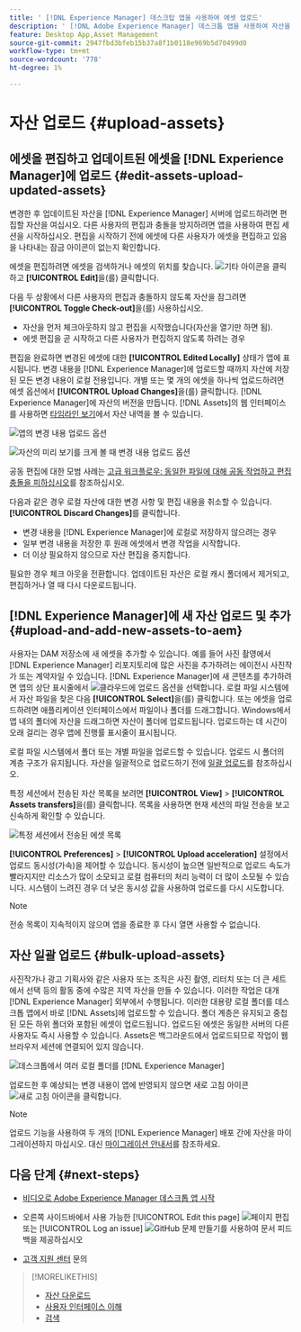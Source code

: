```yaml
---
title: ' [!DNL Experience Manager] 데스크탑 앱을 사용하여 에셋 업로드'
description: ' [!DNL Adobe Experience Manager] 데스크톱 앱을 사용하여 자산을 업로드합니다.'
feature: Desktop App,Asset Management
source-git-commit: 2947fbd3bfeb15b37a8f1b0118e969b5d70499d0
workflow-type: tm+mt
source-wordcount: '778'
ht-degree: 1%

---
```



# 자산 업로드 {#upload-assets}

## 에셋을 편집하고 업데이트된 에셋을 [!DNL Experience Manager]에 업로드 {#edit-assets-upload-updated-assets}

변경한 후 업데이트된 자산을 [!DNL Experience Manager] 서버에 업로드하려면 편집할 자산을 여십시오. 다른 사용자의 편집과 충돌을 방지하려면 앱을 사용하여 편집 세션을 시작하십시오. 편집을 시작하기 전에 에셋에 다른 사용자가 에셋을 편집하고 있음을 나타내는 잠금 아이콘이 없는지 확인합니다.

에셋을 편집하려면 에셋을 검색하거나 에셋의 위치를 찾습니다. ![기타 아이콘](assets/do-not-localize/more2_da2.png)을 클릭하고 **[!UICONTROL Edit]**&#x200B;을(를) 클릭합니다.

다음 두 상황에서 다른 사용자의 편집과 충돌하지 않도록 자산을 잠그려면 **[!UICONTROL Toggle Check-out]**&#x200B;을(를) 사용하십시오.

* 자산을 먼저 체크아웃하지 않고 편집을 시작했습니다(자산을 열기만 하면 됨).
* 에셋 편집을 곧 시작하고 다른 사용자가 편집하지 않도록 하려는 경우

편집을 완료하면 변경된 에셋에 대한 **[!UICONTROL Edited Locally]** 상태가 앱에 표시됩니다. 변경 내용을 [!DNL Experience Manager]에 업로드할 때까지 자산에 저장된 모든 변경 내용이 로컬 전용입니다. 개별 또는 몇 개의 에셋을 하나씩 업로드하려면 에셋 옵션에서 **[!UICONTROL Upload Changes]**&#x200B;을(를) 클릭합니다. [!DNL Experience Manager]에 자산의 버전을 만듭니다. [!DNL Assets]의 웹 인터페이스를 사용하면 [타임라인 보기](https://experienceleague.adobe.com/en/docs/experience-manager-65/content/assets/using/activity-stream)에서 자산 내역을 볼 수 있습니다.

![앱의 변경 내용 업로드 옵션](assets/upload_changes_single1_da2.png "앱의 변경 내용 업로드 옵션")

![자산의 미리 보기를 크게 볼 때 변경 내용 업로드 옵션](assets/upload_changes_single2_da2.png "자산의 미리 보기를 크게 볼 때 변경 내용 업로드 옵션")

공동 편집에 대한 모범 사례는 [고급 워크플로우: 동일한 파일에 대해 공동 작업하고 편집 충돌을 피하십시오](#adv-workflow-collaborate-avoid-conflicts)를 참조하십시오.

다음과 같은 경우 로컬 자산에 대한 변경 사항 및 편집 내용을 취소할 수 있습니다. **[!UICONTROL Discard Changes]**&#x200B;를 클릭합니다.

* 변경 내용을 [!DNL Experience Manager]에 로컬로 저장하지 않으려는 경우
* 일부 변경 내용을 저장한 후 원래 에셋에서 변경 작업을 시작합니다.
* 더 이상 필요하지 않으므로 자산 편집을 중지합니다.

필요한 경우 체크 아웃을 전환합니다. 업데이트된 자산은 로컬 캐시 폴더에서 제거되고, 편집하거나 열 때 다시 다운로드됩니다.

## [!DNL Experience Manager]에 새 자산 업로드 및 추가 {#upload-and-add-new-assets-to-aem}

사용자는 DAM 저장소에 새 에셋을 추가할 수 있습니다. 예를 들어 사진 촬영에서 [!DNL Experience Manager] 리포지토리에 많은 사진을 추가하려는 에이전시 사진작가 또는 계약자일 수 있습니다. [!DNL Experience Manager]에 새 콘텐츠를 추가하려면 앱의 상단 표시줄에서 ![클라우드에 업로드 옵션](assets/do-not-localize/upload_to_cloud_da2.png)을 선택합니다. 로컬 파일 시스템에서 자산 파일을 찾은 다음 **[!UICONTROL Select]**&#x200B;을(를) 클릭합니다. 또는 에셋을 업로드하려면 애플리케이션 인터페이스에서 파일이나 폴더를 드래그합니다. Windows에서 앱 내의 폴더에 자산을 드래그하면 자산이 폴더에 업로드됩니다. 업로드하는 데 시간이 오래 걸리는 경우 앱에 진행률 표시줄이 표시됩니다.

<!-- ![Download progress bar for large-sized assets](assets/upload_status_da2.png "Download progress bar for large-sized assets")
-->

로컬 파일 시스템에서 폴더 또는 개별 파일을 업로드할 수 있습니다. 업로드 시 폴더의 계층 구조가 유지됩니다. 자산을 일괄적으로 업로드하기 전에 [일괄 업로드](#bulk-upload-assets)를 참조하십시오.

특정 세션에서 전송된 자산 목록을 보려면 **[!UICONTROL View]** > **[!UICONTROL Assets transfers]**&#x200B;을(를) 클릭합니다. 목록을 사용하면 현재 세션의 파일 전송을 보고 신속하게 확인할 수 있습니다.

![특정 세션에서 전송된 에셋 목록](assets/assets_transfered_da2.png "특정 세션에서 전송된 에셋 목록")

**[!UICONTROL Preferences]** > **[!UICONTROL Upload acceleration]** 설정에서 업로드 동시성(가속)을 제어할 수 있습니다. 동시성이 높으면 일반적으로 업로드 속도가 빨라지지만 리소스가 많이 소모되고 로컬 컴퓨터의 처리 능력이 더 많이 소모될 수 있습니다. 시스템이 느려진 경우 더 낮은 동시성 값을 사용하여 업로드를 다시 시도합니다.

>[!NOTE]
>
>전송 목록이 지속적이지 않으며 앱을 종료한 후 다시 열면 사용할 수 없습니다.

## 자산 일괄 업로드 {#bulk-upload-assets}

사진작가나 광고 기획사와 같은 사용자 또는 조직은 사진 촬영, 리터치 또는 더 큰 세트에서 선택 등의 활동 중에 수많은 지역 자산을 만들 수 있습니다. 이러한 작업은 대개 [!DNL Experience Manager] 외부에서 수행됩니다. 이러한 대용량 로컬 폴더를 데스크톱 앱에서 바로 [!DNL Assets]에 업로드할 수 있습니다. 폴더 계층은 유지되고 중첩된 모든 하위 폴더와 포함된 에셋이 업로드됩니다. 업로드된 에셋은 동일한 서버의 다른 사용자도 즉시 사용할 수 있습니다. Assets은 백그라운드에서 업로드되므로 작업이 웹 브라우저 세션에 연결되어 있지 않습니다.

![데스크톱에서 여러 로컬 폴더를 [!DNL Experience Manager]](assets/upload_local_folders_da2.png "데스크톱에서 여러 로컬 폴더를 Experience Manager으로 일괄 업로드")

업로드한 후 예상되는 변경 내용이 앱에 반영되지 않으면 새로 고침 아이콘 ![새로 고침 아이콘](assets/do-not-localize/refresh.png)을 클릭합니다.

>[!NOTE]
>
>업로드 기능을 사용하여 두 개의 [!DNL Experience Manager] 배포 간에 자산을 마이그레이션하지 마십시오. 대신 [마이그레이션 안내서](https://experienceleague.adobe.com/en/docs/experience-manager-65/content/assets/administer/assets-migration-guide)를 참조하세요.

## 다음 단계 {#next-steps}

* [비디오로 Adobe Experience Manager 데스크톱 앱 시작](https://experienceleague.adobe.com/en/docs/experience-manager-learn/assets/creative-workflows/aem-desktop-app)

* 오른쪽 사이드바에서 사용 가능한 [!UICONTROL Edit this page] ![페이지 편집](assets/do-not-localize/edit-page.png) 또는 [!UICONTROL Log an issue] ![GitHub 문제 만들기](assets/do-not-localize/github-issue.png)를 사용하여 문서 피드백을 제공하십시오

* [고객 지원 센터](https://experienceleague.adobe.com/?support-solution=General#support) 문의

>[!MORELIKETHIS]
>
>* [자산 다운로드](/help/using/download-assets.md)
>* [사용자 인터페이스 이해](/help/using/user-interface.md)
>* [검색](/help/using/search.md)
